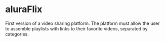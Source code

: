 # aluraFlix
First version of a video sharing platform. The platform must allow the user to assemble playlists with links to their favorite videos, separated by categories.
